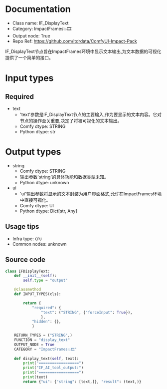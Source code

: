 
# Documentation
- Class name: IF_DisplayText
- Category: ImpactFrames💥🎞️
- Output node: True
- Repo Ref: https://github.com/ltdrdata/ComfyUI-Impact-Pack

IF_DisplayText节点旨在ImpactFrames环境中显示文本输出,为文本数据的可视化提供了一个简单的接口。

# Input types
## Required
- text
    - 'text'参数是IF_DisplayText节点的主要输入,作为要显示的文本内容。它对节点的操作至关重要,决定了将被可视化的文本输出。
    - Comfy dtype: STRING
    - Python dtype: str

# Output types
- string
    - Comfy dtype: STRING
    - 输出参数'string'的具体功能和数据类型未知。
    - Python dtype: unknown
- ui
    - 'ui'输出参数将显示的文本封装为用户界面格式,允许在ImpactFrames环境中直接可视化。
    - Comfy dtype: UI
    - Python dtype: Dict[str, Any]


## Usage tips
- Infra type: `CPU`
- Common nodes: unknown


## Source code
```python
class IFDisplayText:
    def __init__(self):
        self.type = "output"

    @classmethod
    def INPUT_TYPES(cls):

        return {
            "required": {        
                "text": ("STRING", {"forceInput": True}),     
                },
            "hidden": {},
            }

    RETURN_TYPES = ("STRING",)
    FUNCTION = "display_text"
    OUTPUT_NODE = True
    CATEGORY = "ImpactFrames💥🎞️"
    
    def display_text(self, text):
        print("==================")
        print("IF_AI_tool_output:")
        print("==================")
        print(text)
        return {"ui": {"string": [text,]}, "result": (text,)}

```
